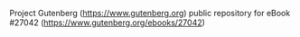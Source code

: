 Project Gutenberg (https://www.gutenberg.org) public repository for eBook #27042 (https://www.gutenberg.org/ebooks/27042)
